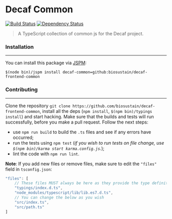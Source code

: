 # Decaf Common

[![Build Status](https://travis-ci.org/biosustain/decaf-frontend-common.svg?branch=master)](https://travis-ci.org/biosustain/decaf-frontend-common)
[![Dependency Status](https://gemnasium.com/badges/github.com/biosustain/decaf-frontend-common.svg)](https://gemnasium.com/github.com/biosustain/decaf-frontend-common)

> A TypeScript collection of common js for the Decaf project.

### Installation
----------------
You can install this package via [JSPM](http://jspm.io/): 
```shell
$(node bin)/jspm install decaf-common=github:biosustain/decaf-frontend-common
```


### Contributing
----------------
Clone the repository `git clone https://github.com/biosustain/decaf-frontend-common`, install all the deps (`npm install`, `$(npm bin)/typings install`) and start hacking.
Make sure that the builds and tests will run successfully, before you make a pull request. Follow the next steps:
- use `npm run build` to build the `.ts` files and see if any errors have occurred;
- run the tests using `npm test` (*if you wish to run tests on file change, use `$(npm bin)/karma start karma.config.js`.*);
- lint the code with `npm run lint`.

**Note**: If you add new files or remove files, make sure to edit the `"files"` field in `tsconfig.json`:
```js
"files": [
    // These files MUST always be here as they provide the type definitions
    "typings/index.d.ts",
    "node_modules/typescript/lib/lib.es7.d.ts",
    // You can change the below as you wish
    "src/index.ts",
    "src/path.ts"
]
```
